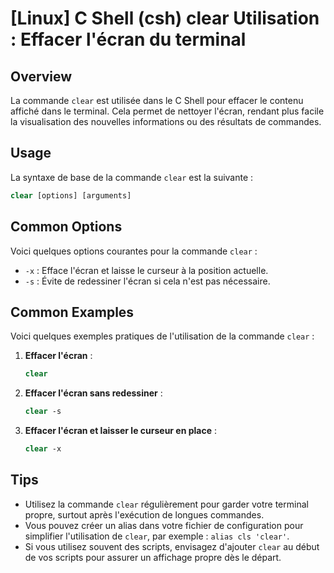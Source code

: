 # [Linux] C Shell (csh) clear Utilisation : Effacer l'écran du terminal

## Overview
La commande `clear` est utilisée dans le C Shell pour effacer le contenu affiché dans le terminal. Cela permet de nettoyer l'écran, rendant plus facile la visualisation des nouvelles informations ou des résultats de commandes.

## Usage
La syntaxe de base de la commande `clear` est la suivante :

```csh
clear [options] [arguments]
```

## Common Options
Voici quelques options courantes pour la commande `clear` :

- `-x` : Efface l'écran et laisse le curseur à la position actuelle.
- `-s` : Évite de redessiner l'écran si cela n'est pas nécessaire.

## Common Examples
Voici quelques exemples pratiques de l'utilisation de la commande `clear` :

1. **Effacer l'écran** :
   ```csh
   clear
   ```

2. **Effacer l'écran sans redessiner** :
   ```csh
   clear -s
   ```

3. **Effacer l'écran et laisser le curseur en place** :
   ```csh
   clear -x
   ```

## Tips
- Utilisez la commande `clear` régulièrement pour garder votre terminal propre, surtout après l'exécution de longues commandes.
- Vous pouvez créer un alias dans votre fichier de configuration pour simplifier l'utilisation de `clear`, par exemple : `alias cls 'clear'`.
- Si vous utilisez souvent des scripts, envisagez d'ajouter `clear` au début de vos scripts pour assurer un affichage propre dès le départ.